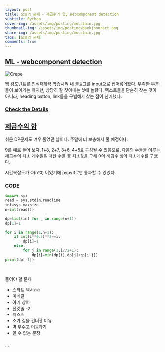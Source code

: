 ```yaml
---
layout: post
title: 오늘의 문제 - 제곱수의 합, Webcomponent detection
subtitle: Python
cover-img: /assets/img/posting/mountain.jpg
thumbnail-img: /assets/img/posting/baekjoonrect.png
share-img: /assets/img/posting/mountain.jpg
tags: [오늘의 문제]
comments: true
---
```


## [ML - webcomponent detection](https://github.com/youseop/WebComponent_Detection)

![Crepe](https://user-images.githubusercontent.com/66366941/98974574-695d3d00-2558-11eb-8a23-f6bcef7f4aff.JPG)

웹 컴포넌트를 인식하게끔 학습시켜 내 블로그를 input으로 집어넣어봤다. 부족한 부분들이 보이기는 하지만, 상당히 잘 찾아내는 것에 놀랐다. 텍스트들을 단순히 찾는 것이 아니라, heading button, link들을 구별해서 찾는 점이 신기했다.

### [Check the Details](https://github.com/youseop/WebComponent_Detection)

## [제곱수의 합](https://www.acmicpc.net/problem/1699)

쉬운 DP문제도 겨우 풀었던 날이다.
주말에 더 보충해서 풀 예정이다.

9를 예로 들어 보자.
1+8, 2+7, 3+6, 4+5로 구성될 수 있음으로, 다음의 수들을 이루는 제곱수의 최소 개수들을 더한 수들 중 최소값을 구해 9의 제곱수 항의 최소개수를 구했다.

시간복잡도가 O(n^3) 이었기에 pypy3로만 통과할 수 있었다.

### CODE

```python
import sys
read = sys.stdin.readline
inf=sys.maxsize
n=int(read())

dp=list(inf for _ in range(n+1))
dp[1]=1

for i in range(1,n+1):
    if int(i**0.5)**2==i:
        dp[i]=1
    else:
        for j in range(1,i//2+1):
            dp[i]=min(dp[i],dp[j]+dp[i-j])
print(dp[-1])
```

<br>

풀어야 할 문제

- 스타트 택시🔥🔥
- 미네랄
- 아기 상어
- 전깃줄 -2
- 치즈🔥
- 소가 길을 건너간 이유
- 벽 부수고 이동하기
- 알 수 없는 문장
  <br>

<br>
```
